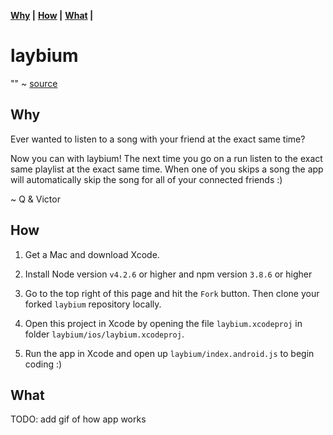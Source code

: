 **[Why](#why) |**
**[How](#how) |**
**[What](#what) |**

# laybium

"*<insert interesting fact about sex>*" ~ [source]()

## Why
Ever wanted to listen to a song with your friend at the exact
same time? 

Now you can with laybium! The next time you go on a run
listen to the exact same playlist at the exact same time.
When one of you skips a song the app will automatically skip 
the song for all of your connected friends :)

~ Q & Victor

## How
1. Get a Mac and download Xcode. 

2. Install Node version `v4.2.6` or higher and npm version `3.8.6` or higher

3. Go to the top right of this page and hit the `Fork` button. Then clone your
   forked `laybium` repository locally.

4. Open this project in Xcode by opening the file `laybium.xcodeproj` in 
   folder `laybium/ios/laybium.xcodeproj`.

5. Run the app in Xcode and open up `laybium/index.android.js` to begin
   coding :)

## What
TODO: add gif of how app works